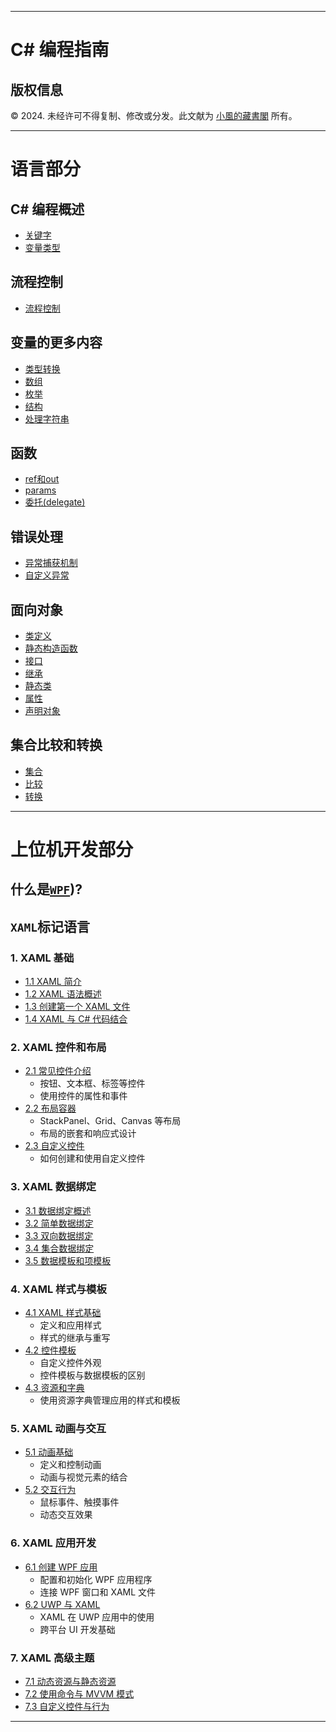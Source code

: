 
---

# C# 编程指南

## 版权信息

© 2024. 未经许可不得复制、修改或分发。此文献为 [小風的藏書閣](https://t.me/xfp2333) 所有。

---

# 语言部分

## C# 编程概述

- [关键字](./Overview/keyword.md)
- [变量类型](./Overview/varType.md)

## 流程控制

- [流程控制](./proce_crol/ct.md)

## 变量的更多内容

- [类型转换](./varMore/Typechange.md)
- [数组](./varMore/Array.md)
- [枚举](./varMore/enum.md)
- [结构](./varMore/struct.md)
- [处理字符串](./varMore/String.md)

## 函数

- [ref和out](./function/ref.md)
- [params](./function/params.md)
- [委托(delegate)](./function/delegate.md)

## 错误处理

- [异常捕获机制](./error/try.md)
- [自定义异常](./error/diy.md)

## 面向对象

- [类定义](./class/class.md)
- [静态构造函数](./class/static_fun.md)
- [接口](./class/interface.md)
- [继承](./class/inherit.md)
- [静态类](./class/static_class.md)
- [属性](./class/property.md)
- [声明对象](./class/obj.md)

## 集合比较和转换

- [集合](./lcc/list.md)
- [比较](./lcc/compare.md)
- [转换](./lcc/change.md)

---

# 上位机开发部分

## 什么是[`WPF`](./pcsoftware/wpf/wpf.md))?


## `XAML`标记语言


### 1. **XAML 基础**

- [1.1 XAML 简介](./pcsoftware/XAML/Introduction.md)
- [1.2 XAML 语法概述](./pcsoftware/XAML/Syntax.md)
- [1.3 创建第一个 XAML 文件](./pcsoftware/XAML/FirstXAML.md)
- [1.4 XAML 与 C# 代码结合](./pcsoftware/XAML/CodeBehind.md)

### 2. **XAML 控件和布局**

- [2.1 常见控件介绍](./pcsoftware/XAML/Controls.md)
  - 按钮、文本框、标签等控件
  - 使用控件的属性和事件
- [2.2 布局容器](./pcsoftware/XAML/Layout.md)
  - StackPanel、Grid、Canvas 等布局
  - 布局的嵌套和响应式设计
- [2.3 自定义控件](./pcsoftware/XAML/CustomControls.md)
  - 如何创建和使用自定义控件

### 3. **XAML 数据绑定**

- [3.1 数据绑定概述](./pcsoftware/XAML/DataBinding.md)
- [3.2 简单数据绑定](./pcsoftware/XAML/SimpleBinding.md)
- [3.3 双向数据绑定](./pcsoftware/XAML/TwoWayBinding.md)
- [3.4 集合数据绑定](./pcsoftware/XAML/CollectionBinding.md)
- [3.5 数据模板和项模板](./pcsoftware/XAML/DataTemplate.md)

### 4. **XAML 样式与模板**

- [4.1 XAML 样式基础](./pcsoftware/XAML/Styles.md)
  - 定义和应用样式
  - 样式的继承与重写
- [4.2 控件模板](./pcsoftware/XAML/ControlTemplate.md)
  - 自定义控件外观
  - 控件模板与数据模板的区别
- [4.3 资源和字典](./pcsoftware/XAML/Resources.md)
  - 使用资源字典管理应用的样式和模板

### 5. **XAML 动画与交互**

- [5.1 动画基础](./pcsoftware/XAML/Animation.md)
  - 定义和控制动画
  - 动画与视觉元素的结合
- [5.2 交互行为](./pcsoftware/XAML/Interaction.md)
  - 鼠标事件、触摸事件
  - 动态交互效果

### 6. **XAML 应用开发**

- [6.1 创建 WPF 应用](./pcsoftware/XAML/WPFApp.md)
  - 配置和初始化 WPF 应用程序
  - 连接 WPF 窗口和 XAML 文件
- [6.2 UWP 与 XAML](./pcsoftware/XAML/UWPApp.md)
  - XAML 在 UWP 应用中的使用
  - 跨平台 UI 开发基础

### 7. **XAML 高级主题**

- [7.1 动态资源与静态资源](./pcsoftware/XAML/DynamicResources.md)
- [7.2 使用命令与 MVVM 模式](./pcsoftware/XAML/MVVM.md)
- [7.3 自定义控件与行为](./pcsoftware/XAML/CustomControls.md)

---


